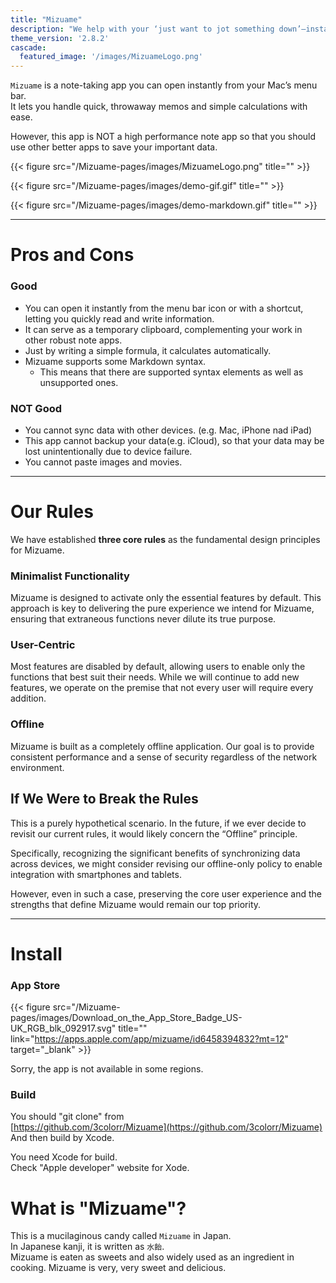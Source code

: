 ```yaml
---
title: "Mizuame"
description: "We help with your ‘just want to jot something down’—instantly and effortlessly."
theme_version: '2.8.2'
cascade:
  featured_image: '/images/MizuameLogo.png'
---
```

`Mizuame` is a note-taking app you can open instantly from your Mac’s menu bar.  
It lets you handle quick, throwaway memos and simple calculations with ease.  

However, this app is NOT a high performance note app so that you should use other better apps to save your important data.  

{{< figure src="/Mizuame-pages/images/MizuameLogo.png" title="" >}}

{{< figure src="/Mizuame-pages/images/demo-gif.gif" title="" >}}

{{< figure src="/Mizuame-pages/images/demo-markdown.gif" title="" >}}

---

# Pros and Cons
### Good
- You can open it instantly from the menu bar icon or with a shortcut, letting you quickly read and write information.
- It can serve as a temporary clipboard, complementing your work in other robust note apps.
- Just by writing a simple formula, it calculates automatically.
- Mizuame supports some Markdown syntax.
  - This means that there are supported syntax elements as well as unsupported ones.

### NOT Good
- You cannot sync data with other devices. (e.g. Mac, iPhone nad iPad)
- This app cannot backup your data(e.g. iCloud), so that your data may be lost unintentionally due to device failure.
- You cannot paste images and movies.

---

# Our Rules

We have established **three core rules** as the fundamental design principles for Mizuame.

### Minimalist Functionality

Mizuame is designed to activate only the essential features by default. This approach is key to delivering the pure experience we intend for Mizuame, ensuring that extraneous functions never dilute its true purpose.

### User-Centric

Most features are disabled by default, allowing users to enable only the functions that best suit their needs. While we will continue to add new features, we operate on the premise that not every user will require every addition.

### Offline

Mizuame is built as a completely offline application. Our goal is to provide consistent performance and a sense of security regardless of the network environment.

## If We Were to Break the Rules

This is a purely hypothetical scenario. In the future, if we ever decide to revisit our current rules, it would likely concern the “Offline” principle.

Specifically, recognizing the significant benefits of synchronizing data across devices, we might consider revising our offline-only policy to enable integration with smartphones and tablets.

However, even in such a case, preserving the core user experience and the strengths that define Mizuame would remain our top priority.

---

# Install
### App Store
{{< figure src="/Mizuame-pages/images/Download_on_the_App_Store_Badge_US-UK_RGB_blk_092917.svg" title="" link="https://apps.apple.com/app/mizuame/id6458394832?mt=12" target="_blank" >}}

Sorry, the app is not available in some regions.  

### Build
You should "git clone" from  
[https://github.com/3colorr/Mizuame](https://github.com/3colorr/Mizuame)  
And then build by Xcode.

You need Xcode for build.  
Check "Apple developer" website for Xode.  

# What is "Mizuame"?
This is a mucilaginous candy called `Mizuame` in Japan.  
In Japanese kanji, it is written as `水飴`.  
Mizuame is eaten as sweets and also widely used as an ingredient in cooking. Mizuame is very, very sweet and delicious.


